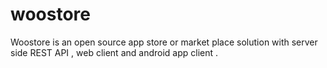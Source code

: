 woostore
===========

Woostore is an open source app store or market place solution with server side REST API , web client and android app client .

